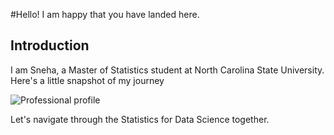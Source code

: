 #Hello! I am happy that you have landed here. 

## Introduction

I am Sneha, a Master of Statistics student at North Carolina State University. Here's a little snapshot of my journey 

![Professional profile](https://user-images.githubusercontent.com/29751013/187822298-26f6073f-fe54-4e30-8d3c-e676aa3d1b3c.png)

Let's navigate through the Statistics for Data Science together. 

